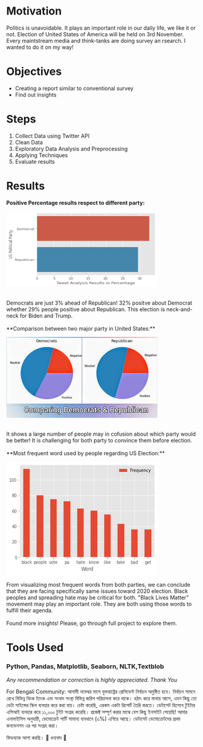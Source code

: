 # Motivation
Politics is unavoidable. It plays an important role in our daily life, we like it or not. Election of United States of America will be held on 3rd November. Every maintstream media and think-tanks are doing survey an rsearch. I wanted to do it on my way!

# Objectives
- Creating a report similar to conventional survey
- Find out insights

# Steps
1. Collect Data using Twitter API
2. Clean Data
3. Exploratory Data Analysis and Preprocessing
4. Applying Techniques
6. Evaluate results

# Results
**Positive Percentage results respect to different party:**
<p align="left">
    <img src='https://raw.githubusercontent.com/Shaon2221/Real-Time-Tweet-Analysis-on-US-Election-2020/master/results.png' height=200 width=400>
</p></br>
Democrats are just 3% ahead of Republican! 32% positve about Democrat whether 29% people positive about Republican. This election is neck-and-neck for Biden and Trump. </br></br>
**Comparison between two major party in United States:**
<p align="left">
    <img src='https://raw.githubusercontent.com/Shaon2221/Real-Time-Tweet-Analysis-on-US-Election-2020/master/comparing.jpeg' width=400>
</p></br>
It shows a large number of people may in cofusion about which party would be better! It is challenging for both party to convince them before election. </br></br>
**Most frequent word used by people regarding US Election:**
<p align="left">
    <img src='https://raw.githubusercontent.com/Shaon2221/Real-Time-Tweet-Analysis-on-US-Election-2020/master/mst_frqnt_wrds.png' height=300 width=400>
</p>
From visualizing most frequent words from both parties, we can conclude that they are facing specifically same issues toward 2020 election. Black peoples and spreading hate may be critical for both. "Black Lives Matter" movement may play an important role. They are both using those words to fulfill their agenda.</br></br>
Found more insights! Please, go through full project to explore them.


# Tools Used
### Python, Pandas, Matplotlib, Seaborn, NLTK,Textblob

_Any recommendation or correction is highly appreciated. Thank You_

For Bengali Community:
আগামী নভেম্বর মাসে যুক্তরাষ্ট্রের প্রেসিডেন্ট নির্বাচন অনুষ্ঠিত হবে। নির্বাচন সামনে রেখে বিভিন্ন থিংক ট্যাংক এবং সংবাদ সংস্থা বিভিন্ন জরিপ পরিচালনা করে থাকে। হঠাৎ করে মাথায় আসে, এমন কিছু তো ডেটা সাইন্সের স্কিল ব্যবহার করে করা যায়। চেষ্টা করেছি, এরকম একটা রিপোর্ট তৈরি করতে। ডেটাসেট হিসেবে টুইটার এপিআই ব্যবহার করে ১১,০০০ টুইট সংগ্রহ করেছি। প্রজেক্ট সম্পূর্ণ করার মাঝে বেশ কিছু ইনসাইট পেয়েছি!
আমার এনালাইসিস অনুযায়ী, ডেমোক্রেট পার্টি সামান্য ব্যবধানে (৩%) এগিয়ে আছে। ডেটাসেট ডেমোক্রেটদের প্রথম কনভেনশন এর পর সংগ্রহ করা।

ফিডব্যাক আশা করছি। 🙏
ধন্যবাদ 🖤
